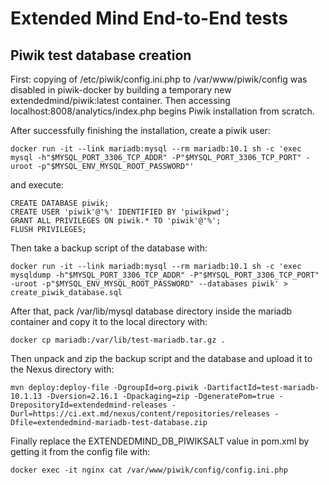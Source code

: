 # Extended Mind End-to-End tests

## Piwik test database creation

First: copying of /etc/piwik/config.ini.php to /var/www/piwik/config was disabled in piwik-docker by building a temporary new extendedmind/piwik:latest container. Then accessing localhost:8008/analytics/index.php begins Piwik installation from scratch.

After successfully finishing the installation, create a piwik user:

```
docker run -it --link mariadb:mysql --rm mariadb:10.1 sh -c 'exec mysql -h"$MYSQL_PORT_3306_TCP_ADDR" -P"$MYSQL_PORT_3306_TCP_PORT" -uroot -p"$MYSQL_ENV_MYSQL_ROOT_PASSWORD"'
```

and execute:

```
CREATE DATABASE piwik;
CREATE USER 'piwik'@'%' IDENTIFIED BY 'piwikpwd';
GRANT ALL PRIVILEGES ON piwik.* TO 'piwik'@'%';
FLUSH PRIVILEGES;
```

Then take a backup script of the database with:

```
docker run -it --link mariadb:mysql --rm mariadb:10.1 sh -c 'exec mysqldump -h"$MYSQL_PORT_3306_TCP_ADDR" -P"$MYSQL_PORT_3306_TCP_PORT" -uroot -p"$MYSQL_ENV_MYSQL_ROOT_PASSWORD" --databases piwik' > create_piwik_database.sql
```

After that, pack /var/lib/mysql database directory inside the mariadb container and copy it to the local directory with:

```
docker cp mariadb:/var/lib/test-mariadb.tar.gz .
```

Then unpack and zip the backup script and the database and upload it to the Nexus directory with:

```
mvn deploy:deploy-file -DgroupId=org.piwik -DartifactId=test-mariadb-10.1.13 -Dversion=2.16.1 -Dpackaging=zip -DgeneratePom=true -DrepositoryId=extendedmind-releases -Durl=https://ci.ext.md/nexus/content/repositories/releases -Dfile=extendedmind-mariadb-test-database.zip
```

Finally replace the EXTENDEDMIND_DB_PIWIKSALT value in pom.xml by getting it from the config file with:

```
docker exec -it nginx cat /var/www/piwik/config/config.ini.php
```